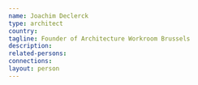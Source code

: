 ```yaml
---
name: Joachim Declerck
type: architect
country:
tagline: Founder of Architecture Workroom Brussels
description:
related-persons:
connections:
layout: person
---
```

